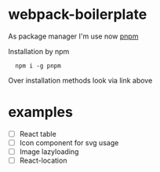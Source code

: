 # webpack-boilerplate

As package manager I'm use now [pnpm](https://pnpm.io/)

Installation by npm
```
  npm i -g pnpm
```

Over installation methods look via link above

# examples

- [ ] React table
- [ ] Icon component for svg usage
- [ ] Image lazyloading
- [ ] React-location

